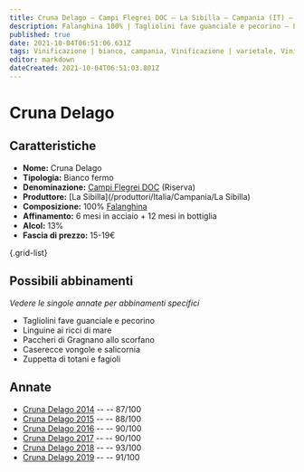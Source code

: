 ```yaml
---
title: Cruna Delago – Campi Flegrei DOC – La Sibilla – Campania (IT) – 15-19€ – 3★-5★
description: Falanghina 100% | Tagliolini fave guanciale e pecorino – Linguine ai ricci di mare – Paccheri allo scorfano – Caserecce vongole e salicornia – Zuppetta di totani e fagioli
published: true
date: 2021-10-04T06:51:06.631Z
tags: Vinificazione | bianco, campania, Vinificazione | varietale, Vinificazione | fermo, Valutazioni | 5 stelle, Prezzi | 15-19€, falanghina, tagliolini fave guanciale e pecorino, linguine ai ricci di mare, paccheri allo scorfano, caserecce vongole e salicornia, zuppetta di totani e fagioli
editor: markdown
dateCreated: 2021-10-04T06:51:03.801Z
---
```


# Cruna Delago

## Caratteristiche
- **Nome:** Cruna Delago
- **Tipologia:** Bianco fermo 
- **Denominazione:** [Campi Flegrei DOC](/denominazioni/Italia/Campania/DOC/Campi-Flegrei) (Riserva) 
- **Produttore:** [La Sibilla](/produttori/Italia/Campania/La Sibilla) 
- **Composizione:** 100% [Falanghina](/vitigni/Italia/bacca-bianca/Falanghina)
- **Affinamento:** 6 mesi in acciaio + 12 mesi in bottiglia
- **Alcol:** 13%
- **Fascia di prezzo:** 15-19€

{.grid-list}



## Possibili abbinamenti
*Vedere le singole annate per abbinamenti specifici*

- Tagliolini fave guanciale e pecorino 
- Linguine ai ricci di mare
- Paccheri di Gragnano allo scorfano
- Caserecce vongole e salicornia
- Zuppetta di totani e fagioli

## Annate
- [Cruna Delago 2014](/vini/Italia/Campania/La-Sibilla/Cruna-Delago/2014) -- <span class="star-3"></span> -- 87/100
- [Cruna Delago 2015](/vini/Italia/Campania/La-Sibilla/Cruna-Delago/2015) -- <span class="star-3"></span> -- 88/100
- [Cruna Delago 2016](/vini/Italia/Campania/La-Sibilla/Cruna-Delago/2016) -- <span class="star-4"></span> -- 90/100
- [Cruna Delago 2017](/vini/Italia/Campania/La-Sibilla/Cruna-Delago/2017) -- <span class="star-4"></span> -- 90/100
- [Cruna Delago 2018](/vini/Italia/Campania/La-Sibilla/Cruna-Delago/2018) -- <span class="star-5"></span> -- 93/100
- [Cruna Delago 2019](/vini/Italia/Campania/La-Sibilla/Cruna-Delago/2019) -- <span class="star-5"></span> -- 91/100
 
